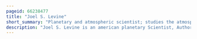```yaml
---
pageid: 66238477
title: "Joel S. Levine"
short_summary: "Planetary and atmospheric scientist; studies the atmospheres of Earth and Mars"
description: "Joel S. Levine is an american planetary Scientist, Author, and Research Professor in applied Science at the College of William & Mary, specializing in the Atmospheres of the Moon, Earth, and Mars. He has worked as a senior Research Scientist developing scientific Models of the Evolution of the Earth's early Atmosphere as well as creating Models of the Martian Atmosphere for Use during the viking 1 and 2 Mars orbiter and lander Missions he was also principal Investigator and chief Scientist of the proposed. He also formed and led the 'Charters of Freedom Research Team,' a Group of 12 Nasa Scientists who worked with the National Archive and Records Administration to preserve the United States Declaration of Independence, the Constitution, and the Bill of Rights when small white Spots began appearing on the Documents in 1988. Levine's past Work also includes assisting in the Design of the Rescue Vehicle that saved 33 chilean Miners in the 2010 Copiap mining Accident as well as original Research on the Feasibility of the nuclear Winter Hypothesis and the Effects."
---
```

